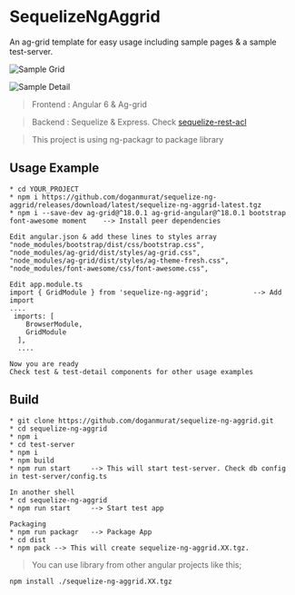 # SequelizeNgAggrid
An ag-grid template for easy usage including sample pages & a sample test-server.

![Sample Grid](https://github.com/doganmurat/sequelize-ng-aggrid/raw/master/sample-grid.png)

![Sample Detail](https://github.com/doganmurat/sequelize-ng-aggrid/raw/master/sample-detail.png)

>Frontend : Angular 6 & Ag-grid

>Backend : Sequelize & Express. Check [sequelize-rest-acl](https://github.com/doganmurat/sequelize-rest-acl)

> This project is using ng-packagr to package library

## Usage Example
```
* cd YOUR_PROJECT
* npm i https://github.com/doganmurat/sequelize-ng-aggrid/releases/download/latest/sequelize-ng-aggrid-latest.tgz
* npm i --save-dev ag-grid@^18.0.1 ag-grid-angular@^18.0.1 bootstrap font-awesome moment    --> Install peer dependencies

Edit angular.json & add these lines to styles array
"node_modules/bootstrap/dist/css/bootstrap.css",
"node_modules/ag-grid/dist/styles/ag-grid.css",
"node_modules/ag-grid/dist/styles/ag-theme-fresh.css",
"node_modules/font-awesome/css/font-awesome.css",

Edit app.module.ts
import { GridModule } from 'sequelize-ng-aggrid';           --> Add import
....
 imports: [
    BrowserModule,
    GridModule
  ],
  ....

Now you are ready
Check test & test-detail components for other usage examples
```

## Build
```
* git clone https://github.com/doganmurat/sequelize-ng-aggrid.git
* cd sequelize-ng-aggrid
* npm i
* cd test-server
* npm i
* npm build
* npm run start     --> This will start test-server. Check db config in test-server/config.ts

In another shell
* cd sequelize-ng-aggrid
* npm run start     --> Start test app

Packaging
* npm run packagr   --> Package App
* cd dist
* npm pack --> This will create sequelize-ng-aggrid.XX.tgz. 
```

>You can use library from other angular projects like  this;
```
npm install ./sequelize-ng-aggrid.XX.tgz
```